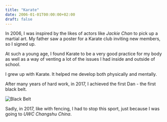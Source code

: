 ```yaml
---
title: "Karate"
date: 2006-01-01T00:00:00+02:00
draft: false
---
```


In 2006, I was inspired by the likes of actors like _Jackie Chan_ to pick up a
martial art. My father saw a poster for a Karate club inviting new members, so I
signed up.

At such a young age, I found Karate to be a very good practice for my body as
well as a way of venting a lot of the issues I had inside and outside of school.

I grew up with Karate. It helped me develop both physically and mentally.

After many years of hard work, in 2017, I achieved the first Dan - the first
black belt.

![Black
Belt](https://scontent-hkg3-1.xx.fbcdn.net/v/t31.0-8/16804230_1211280602313340_2855669937668512582_o.jpg?_nc_cat=111&oh=5e6e2b308252b067095493971e380c1d&oe=5C15CC88)

Sadly, in 2017, like with fencing, I had to stop this sport, just because I was
going to _UWC Changshu China_.
